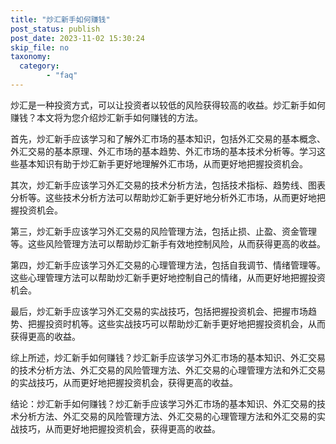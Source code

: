 ```yaml
---
title: "炒汇新手如何赚钱"
post_status: publish
post_date: 2023-11-02 15:30:24
skip_file: no
taxonomy:
  category:
        - "faq"
---
```


炒汇是一种投资方式，可以让投资者以较低的风险获得较高的收益。炒汇新手如何赚钱？本文将为您介绍炒汇新手如何赚钱的方法。

首先，炒汇新手应该学习和了解外汇市场的基本知识，包括外汇交易的基本概念、外汇交易的基本原理、外汇市场的基本趋势、外汇市场的基本技术分析等。学习这些基本知识有助于炒汇新手更好地理解外汇市场，从而更好地把握投资机会。

其次，炒汇新手应该学习外汇交易的技术分析方法，包括技术指标、趋势线、图表分析等。这些技术分析方法可以帮助炒汇新手更好地分析外汇市场，从而更好地把握投资机会。

第三，炒汇新手应该学习外汇交易的风险管理方法，包括止损、止盈、资金管理等。这些风险管理方法可以帮助炒汇新手有效地控制风险，从而获得更高的收益。

第四，炒汇新手应该学习外汇交易的心理管理方法，包括自我调节、情绪管理等。这些心理管理方法可以帮助炒汇新手更好地控制自己的情绪，从而更好地把握投资机会。

最后，炒汇新手应该学习外汇交易的实战技巧，包括把握投资机会、把握市场趋势、把握投资时机等。这些实战技巧可以帮助炒汇新手更好地把握投资机会，从而获得更高的收益。

综上所述，炒汇新手如何赚钱？炒汇新手应该学习外汇市场的基本知识、外汇交易的技术分析方法、外汇交易的风险管理方法、外汇交易的心理管理方法和外汇交易的实战技巧，从而更好地把握投资机会，获得更高的收益。

结论：炒汇新手如何赚钱？炒汇新手应该学习外汇市场的基本知识、外汇交易的技术分析方法、外汇交易的风险管理方法、外汇交易的心理管理方法和外汇交易的实战技巧，从而更好地把握投资机会，获得更高的收益。
